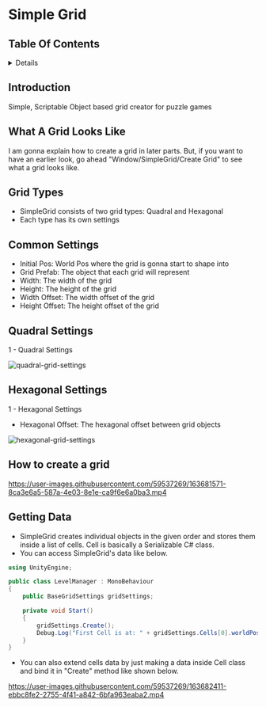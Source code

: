 # Simple Grid

## Table Of Contents 
 
<details>
<summary>Details</summary>

  - [Introduction](#introduction)
  - [Quick Look](#what-a-grid-looks-like)
  - [Grid Types](#grid-types)
  - [Common Settings](#common-settings)
  - [Quadral Settings](#quadral-settings)
  - [Hexagonal Settings](#hexagonal-settings)
  - [Creating Grid](#how-to-create-a-grid)
  - [Getting Data](#getting-data)
  - [Extendint SimpleGrid](#how-to-extend)
    
</details>

## Introduction
Simple, Scriptable Object based grid creator for puzzle games

    
## What A Grid Looks Like
I am gonna explain how to create a grid in later parts. But, if you want to have an earlier look, go ahead "Window/SimpleGrid/Create Grid" to see what a grid looks like.
 

## Grid Types
 - SimpleGrid consists of two grid types: Quadral and Hexagonal
 - Each type has its own settings

## Common Settings
 - Initial Pos: World Pos where the grid is gonna start to shape into
 - Grid Prefab: The object that each grid will represent
 - Width: The width of the grid
 - Height: The height of the grid
 - Width Offset: The width offset of the grid
 - Height Offset: The height offset of the grid

 
## Quadral Settings
1 - Quadral Settings 

![quadral-grid-settings](https://user-images.githubusercontent.com/59537269/163680889-0963042b-ed62-4940-9d2a-313c630ea461.png)


## Hexagonal Settings
1 - Hexagonal Settings

 - Hexagonal Offset: The hexagonal offset between grid objects
 
![hexagonal-grid-settings](https://user-images.githubusercontent.com/59537269/163680980-928c412f-b87f-4f9e-889f-3bc0e8f07944.png)

## How to create a grid
https://user-images.githubusercontent.com/59537269/163681571-8ca3e6a5-587a-4e03-8e1e-ca9f6e6a0ba3.mp4


## Getting Data

- SimpleGrid creates individual objects in the given order and stores them inside a list of cells. Cell is basically a Serializable C# class.
- You can access SimpleGrid's data like below.

```csharp 
using UnityEngine;

public class LevelManager : MonoBehaviour
{
    public BaseGridSettings gridSettings;

    private void Start()
    {
        gridSettings.Create();
        Debug.Log("First Cell is at: " + gridSettings.Cells[0].worldPos);
    }
}
```

 - You can also extend cells data by just making a data inside Cell class and bind it in "Create" method like shown below.

https://user-images.githubusercontent.com/59537269/163682411-ebbc8fe2-2755-4f41-a842-6bfa963eaba2.mp4
